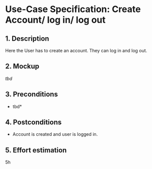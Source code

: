# Use-Case Specification: Create Account/ log in/ log out

## 1. Description

Here the User has to create an account. They can log in and log out. 

## 2. Mockup

*tbd*

## 3. Preconditions

* tbd*

## 4. Postconditions

- Account is created and user is logged in.

## 5. Effort estimation

5h
